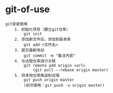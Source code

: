 # git-of-use
    git安装使用
        1. 初始化项目（建立git仓库）
            git init
        2. 添加新文件后，添加到版本库
            git add <文件名>
        3. 提交最新改动
            git commit -m "备注内容"
        4. 与远程仓库进行关联
            git remote add origin <url>
                (git pull --rebase origin master)
        5. 将本地仓库推送到远端
            git push origin master
            (初次使用：git push -u origin master)
        
        
